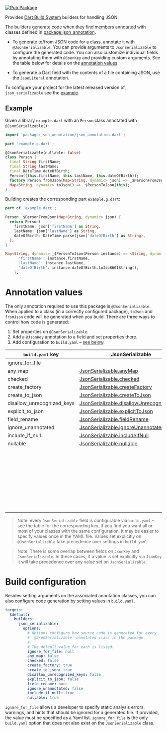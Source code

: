 [![Pub Package](https://img.shields.io/pub/v/json_serializable.svg)](https://pub.dev/packages/json_serializable)

Provides [Dart Build System] builders for handling JSON.

The builders generate code when they find members annotated with classes defined
in [package:json_annotation].

- To generate to/from JSON code for a class, annotate it with
  `@JsonSerializable`. You can provide arguments to `JsonSerializable` to
  configure the generated code. You can also customize individual fields
  by annotating them with `@JsonKey` and providing custom arguments.
  See the table below for details on the
  [annotation values](#annotation-values).

- To generate a Dart field with the contents of a file containing JSON, use the
  `JsonLiteral` annotation.

To configure your project for the latest released version of,
`json_serializable` see the [example].

## Example

Given a library `example.dart` with an `Person` class annotated with
`@JsonSerializable()`:

```dart
import 'package:json_annotation/json_annotation.dart';

part 'example.g.dart';

@JsonSerializable(nullable: false)
class Person {
  final String firstName;
  final String lastName;
  final DateTime dateOfBirth;
  Person({this.firstName, this.lastName, this.dateOfBirth});
  factory Person.fromJson(Map<String, dynamic> json) => _$PersonFromJson(json);
  Map<String, dynamic> toJson() => _$PersonToJson(this);
}
```

Building creates the corresponding part `example.g.dart`:

```dart
part of 'example.dart';

Person _$PersonFromJson(Map<String, dynamic> json) {
  return Person(
    firstName: json['firstName'] as String,
    lastName: json['lastName'] as String,
    dateOfBirth: DateTime.parse(json['dateOfBirth'] as String),
  );
}

Map<String, dynamic> _$PersonToJson(Person instance) => <String, dynamic>{
      'firstName': instance.firstName,
      'lastName': instance.lastName,
      'dateOfBirth': instance.dateOfBirth.toIso8601String(),
    };
```

# Annotation values

The only annotation required to use this package is `@JsonSerializable`. When
applied to a class (in a correctly configured package), `toJson` and `fromJson`
code will be generated when you build. There are three ways to control how code
is generated:

1. Set properties on `@JsonSerializable`.
2. Add a `@JsonKey` annotation to a field and set properties there.
3. Add configuration to `build.yaml` – [see below](#build-configuration). 

| `build.yaml` key           | JsonSerializable                            | JsonKey                     |
| -------------------------- | ------------------------------------------- | --------------------------- |
| ignore_for_file            |                                             |                             |
| any_map                    | [JsonSerializable.anyMap]                   |                             |
| checked                    | [JsonSerializable.checked]                  |                             |
| create_factory             | [JsonSerializable.createFactory]            |                             |
| create_to_json             | [JsonSerializable.createToJson]             |                             |
| disallow_unrecognized_keys | [JsonSerializable.disallowUnrecognizedKeys] |                             |
| explicit_to_json           | [JsonSerializable.explicitToJson]           |                             |
| field_rename               | [JsonSerializable.fieldRename]              |                             |
| ignore_unannotated         | [JsonSerializable.ignoreUnannotated]        |                             |
| include_if_null            | [JsonSerializable.includeIfNull]            | [JsonKey.includeIfNull]     |
| nullable                   | [JsonSerializable.nullable]                 | [JsonKey.nullable]          |
|                            |                                             | [JsonKey.defaultValue]      |
|                            |                                             | [JsonKey.disallowNullValue] |
|                            |                                             | [JsonKey.fromJson]          |
|                            |                                             | [JsonKey.ignore]            |
|                            |                                             | [JsonKey.name]              |
|                            |                                             | [JsonKey.required]          |
|                            |                                             | [JsonKey.toJson]            |
|                            |                                             | [JsonKey.unknownEnumValue]  |

[JsonSerializable.anyMap]: https://pub.dev/documentation/json_annotation/3.0.1/json_annotation/JsonSerializable/anyMap.html
[JsonSerializable.checked]: https://pub.dev/documentation/json_annotation/3.0.1/json_annotation/JsonSerializable/checked.html
[JsonSerializable.createFactory]: https://pub.dev/documentation/json_annotation/3.0.1/json_annotation/JsonSerializable/createFactory.html
[JsonSerializable.createToJson]: https://pub.dev/documentation/json_annotation/3.0.1/json_annotation/JsonSerializable/createToJson.html
[JsonSerializable.disallowUnrecognizedKeys]: https://pub.dev/documentation/json_annotation/3.0.1/json_annotation/JsonSerializable/disallowUnrecognizedKeys.html
[JsonSerializable.explicitToJson]: https://pub.dev/documentation/json_annotation/3.0.1/json_annotation/JsonSerializable/explicitToJson.html
[JsonSerializable.fieldRename]: https://pub.dev/documentation/json_annotation/3.0.1/json_annotation/JsonSerializable/fieldRename.html
[JsonSerializable.ignoreUnannotated]: https://pub.dev/documentation/json_annotation/3.0.1/json_annotation/JsonSerializable/ignoreUnannotated.html
[JsonSerializable.includeIfNull]: https://pub.dev/documentation/json_annotation/3.0.1/json_annotation/JsonSerializable/includeIfNull.html
[JsonKey.includeIfNull]: https://pub.dev/documentation/json_annotation/3.0.1/json_annotation/JsonKey/includeIfNull.html
[JsonSerializable.nullable]: https://pub.dev/documentation/json_annotation/3.0.1/json_annotation/JsonSerializable/nullable.html
[JsonKey.nullable]: https://pub.dev/documentation/json_annotation/3.0.1/json_annotation/JsonKey/nullable.html
[JsonKey.defaultValue]: https://pub.dev/documentation/json_annotation/3.0.1/json_annotation/JsonKey/defaultValue.html
[JsonKey.disallowNullValue]: https://pub.dev/documentation/json_annotation/3.0.1/json_annotation/JsonKey/disallowNullValue.html
[JsonKey.fromJson]: https://pub.dev/documentation/json_annotation/3.0.1/json_annotation/JsonKey/fromJson.html
[JsonKey.ignore]: https://pub.dev/documentation/json_annotation/3.0.1/json_annotation/JsonKey/ignore.html
[JsonKey.name]: https://pub.dev/documentation/json_annotation/3.0.1/json_annotation/JsonKey/name.html
[JsonKey.required]: https://pub.dev/documentation/json_annotation/3.0.1/json_annotation/JsonKey/required.html
[JsonKey.toJson]: https://pub.dev/documentation/json_annotation/3.0.1/json_annotation/JsonKey/toJson.html
[JsonKey.unknownEnumValue]: https://pub.dev/documentation/json_annotation/3.0.1/json_annotation/JsonKey/unknownEnumValue.html

> Note: every `JsonSerializable` field is configurable via `build.yaml` –
  see the table for the corresponding key.
  If you find you want all or most of your classes with the same configuration,
  it may be easier to specify values once in the YAML file. Values set
  explicitly on `@JsonSerializable` take precedence over settings in
  `build.yaml`.

> Note: There is some overlap between fields on `JsonKey` and
  `JsonSerializable`. In these cases, if a value is set explicitly via `JsonKey`
  it will take precedence over any value set on `JsonSerializable`.  

# Build configuration

Besides setting arguments on the associated annotation classes, you can also
configure code generation by setting values in `build.yaml`.

```yaml
targets:
  $default:
    builders:
      json_serializable:
        options:
          # Options configure how source code is generated for every
          # `@JsonSerializable`-annotated class in the package.
          #
          # The default value for each is listed.
          ignore_for_file: null
          any_map: false
          checked: false
          create_factory: true
          create_to_json: true
          disallow_unrecognized_keys: false
          explicit_to_json: false
          field_rename: none
          ignore_unannotated: false
          include_if_null: true
          nullable: true
```

`ignore_for_file` allows a developer to specify static analysis errors,
warnings, and hints that should be ignored for a generated file. If provided,
the value must be specified as a Yaml list. `ignore_for_file` is the only 
`build.yaml` option that does not also exist on the `JsonSerializable` class. 

[example]: https://github.com/dart-lang/json_serializable/blob/master/example
[Dart Build System]: https://github.com/dart-lang/build
[package:json_annotation]: https://pub.dev/packages/json_annotation
